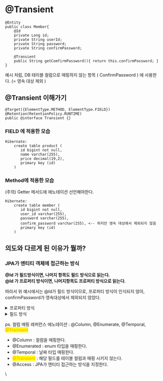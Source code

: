 # @Transient

```
@Entity
public class Member{
    @Id
    private Long id;
    private String userId;
    private String password;
    private String confirmPassword;
    
    @Transient
    public String getComfirmPassword(){ return this.confirmPassword; }
}
```

예시 처럼, DB 테이블 컬럼으로 매핑하지 않는 항목 ( ConfirmPassword ) 에 사용한다. (= 영속 대상 제외 )



## @Transient 이해가기

```
@Target({ElementType.METHOD, ElementType.FIELD})
@Retention(RetentionPolicy.RUNTIME)
public @interface Transient {}
```

### FIELD 에 적용한 모습

```
Hibernate: 
    create table product (
       id bigint not null,
       name varchar(255),
       price decimal(19,2),
       primary key (id)
    )
```

### Method에 적용한 모습

(주의) Getter 메서드에 애노테이션 선언해야한다.

```
Hibernate: 
    create table member (
       id bigint not null,
       user_id varchar(255),
       password varchar(255),
       confirm_password varchar(255), <-- 하지만 영속 대상에서 제외되지 않음
       primary key (id)
    )
```



## 의도와 다르게 된 이유가 뭘까?

### JPA가 엔티티 객체에 접근하는 방식

**@Id 가 필드방식이면, 나머지 항목도 필드 방식으로 읽는다.**\
**@Id 가 프로퍼티 방식이면, 나머지항목도 프로퍼티 방식으로 읽는다.**

따라서 위 예시에서는 @Id가 필드 방식이므로,  프로퍼티 방식이 인식되지 않아, confirmPassword가 영속대상에서 제외되지 않았다.

<details>

<summary>프로퍼티 방식</summary>

```
@Entity
public class Member{
    @Id
    private Long id;
    private String name;
    ...
}
```

</details>

<details>

<summary>필드 방식</summary>

```
@Entity
public class Member{
    private Long id;
    private String name;
    
    @Id
    public Long getId(){return this.id;}
    public void setId(Long id){this.id = id;}
    
    public String getName(){return this.name;}
    public void setName(String name){this.name = name;}
}
```

</details>



ps. 컬럼 매핑 레퍼런스 애노테이션 : @Column, @Enumerate, @Temporal, <mark style="color:orange;">@Transient</mark>

* @Column : 컬럼을 매핑한다.
* @Enumerated : enum 타입을 매핑한다.
* @Temporal : 날짜 타입 매핑한다.
* <mark style="color:orange;">@Transient</mark> : 해당 필드를 테이블 컬럼과 매핑 시키지 않는다.
* @Access : JPA가 엔티티 접근하는 방식을 지정한다.

\
